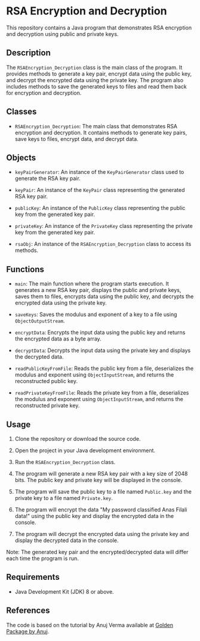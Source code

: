 # RSA Encryption and Decryption

This repository contains a Java program that demonstrates RSA encryption and decryption using public and private keys.

## Description

The `RSAEncryption_Decryption` class is the main class of the program. It provides methods to generate a key pair, encrypt data using the public key, and decrypt the encrypted data using the private key. The program also includes methods to save the generated keys to files and read them back for encryption and decryption.

## Classes

- `RSAEncryption_Decryption`: The main class that demonstrates RSA encryption and decryption. It contains methods to generate key pairs, save keys to files, encrypt data, and decrypt data.

## Objects

- `keyPairGenerator`: An instance of the `KeyPairGenerator` class used to generate the RSA key pair.

- `keyPair`: An instance of the `KeyPair` class representing the generated RSA key pair.

- `publicKey`: An instance of the `PublicKey` class representing the public key from the generated key pair.

- `privateKey`: An instance of the `PrivateKey` class representing the private key from the generated key pair.

- `rsaObj`: An instance of the `RSAEncryption_Decryption` class to access its methods.

## Functions

- `main`: The main function where the program starts execution. It generates a new RSA key pair, displays the public and private keys, saves them to files, encrypts data using the public key, and decrypts the encrypted data using the private key.

- `saveKeys`: Saves the modulus and exponent of a key to a file using `ObjectOutputStream`.

- `encryptData`: Encrypts the input data using the public key and returns the encrypted data as a byte array.

- `decryptData`: Decrypts the input data using the private key and displays the decrypted data.

- `readPublicKeyFromFile`: Reads the public key from a file, deserializes the modulus and exponent using `ObjectInputStream`, and returns the reconstructed public key.

- `readPrivateKeyFromFile`: Reads the private key from a file, deserializes the modulus and exponent using `ObjectInputStream`, and returns the reconstructed private key.

## Usage

1. Clone the repository or download the source code.

2. Open the project in your Java development environment.

3. Run the `RSAEncryption_Decryption` class.

4. The program will generate a new RSA key pair with a key size of 2048 bits. The public key and private key will be displayed in the console.

5. The program will save the public key to a file named `Public.key` and the private key to a file named `Private.key`.

6. The program will encrypt the data "My password classified Anas Filali data!" using the public key and display the encrypted data in the console.

7. The program will decrypt the encrypted data using the private key and display the decrypted data in the console.

Note: The generated key pair and the encrypted/decrypted data will differ each time the program is run.

## Requirements

- Java Development Kit (JDK) 8 or above.

## References

The code is based on the tutorial by Anuj Verma available at [Golden Package by Anuj](https://goldenpackagebyanuj.blogspot.com).



